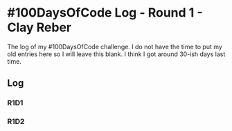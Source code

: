 # #100DaysOfCode Log - Round 1 - Clay Reber

The log of my #100DaysOfCode challenge. I do not have the time to put my old entries here so I will leave this blank. I think I got around 30-ish days last time.

## Log

### R1D1 


### R1D2
